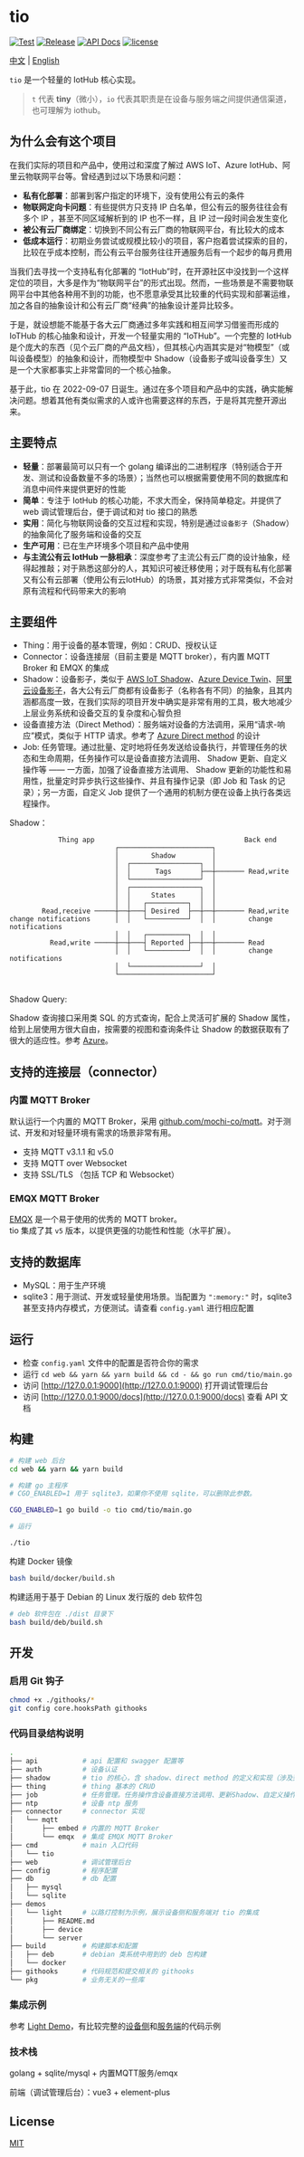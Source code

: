 # tio

[![Test](https://github.com/ruffjs/tio/workflows/test/badge.svg)](https://github.com/ruffjs/tio/actions?query=workflow:test)
[![Release](https://img.shields.io/github/v/release/ruffjs/tio)](https://github.com/ruffjs/tio/releases)
[![API Docs](https://img.shields.io/badge/api-documentation-blue)](https://ruffjs.github.io/tio/)
[![license][license]](LICENSE)

[中文](README.md) | [English](README_en.md)

`tio` 是一个轻量的 IotHub 核心实现。

  
>`t` 代表 **tiny**（微小），`io` 代表其职责是在设备与服务端之间提供通信渠道，也可理解为 iothub。


## 为什么会有这个项目

在我们实际的项目和产品中，使用过和深度了解过 AWS IoT、Azure IotHub、阿里云物联网平台等。曾经遇到过以下场景和问题： 

- **私有化部署**：部署到客户指定的环境下，没有使用公有云的条件
- **物联网定向卡问题**：有些提供方只支持 IP 白名单，但公有云的服务往往会有多个 IP ，甚至不同区域解析到的 IP 也不一样，且 IP 过一段时间会发生变化
- **被公有云厂商绑定**：切换到不同公有云厂商的物联网平台，有比较大的成本
- **低成本运行**：初期业务尝试或规模比较小的项目，客户抱着尝试探索的目的，比较在乎成本控制，而公有云平台服务往往开通服务后有一个起步的每月费用
 
当我们去寻找一个支持私有化部署的 “IotHub”时，在开源社区中没找到一个这样定位的项目，大多是作为“物联网平台”的形式出现。然而，一些场景是不需要物联网平台中其他各种用不到的功能，也不愿意承受其比较重的代码实现和部署运维，加之各自的抽象设计和公有云厂商“经典”的抽象设计差异比较多。  

于是，就设想能不能基于各大云厂商通过多年实践和相互间学习借鉴而形成的 IoTHub 的核心抽象和设计，开发一个轻量实用的 “IoTHub”。一个完整的 IotHub 是个庞大的东西（见个云厂商的产品文档），但其核心内涵其实是对“物模型”（或叫设备模型）的抽象和设计，而物模型中 Shadow（设备影子或叫设备孪生）又是一个大家都事实上非常雷同的一个核心抽象。

基于此，tio 在 2022-09-07 日诞生。通过在多个项目和产品中的实践，确实能解决问题。想着其他有类似需求的人或许也需要这样的东西，于是将其完整开源出来。  


## 主要特点

- **轻量**：部署最简可以只有一个 golang 编译出的二进制程序（特别适合于开发、测试和设备数量不多的场景）；当然也可以根据需要使用不同的数据库和消息中间件来提供更好的性能
- **简单**：专注于 IotHub 的核心功能，不求大而全，保持简单稳定。并提供了 web 调试管理后台，便于调试和对 tio 接口的熟悉
- **实用**：简化与物联网设备的交互过程和实现，特别是通过`设备影子`（Shadow）的抽象简化了服务端和设备的交互
- **生产可用**：已在生产环境多个项目和产品中使用
- **与主流公有云 IotHub 一脉相承**：深度参考了主流公有云厂商的设计抽象，经得起推敲；对于熟悉这部分的人，其知识可被迁移使用；对于既有私有化部署又有公有云部署（使用公有云IotHub）的场景，其对接方式非常类似，不会对原有流程和代码带来大的影响

## 主要组件

- Thing：用于设备的基本管理，例如：CRUD、授权认证
- Connector：设备连接层（目前主要是 MQTT broker），有内置 MQTT Broker 和 EMQX 的集成
- Shadow：设备影子，类似于 [AWS IoT Shadow](https://docs.aws.amazon.com/iot/latest/developerguide/device-shadow-document.html)、[Azure Device Twin](https://learn.microsoft.com/zh-cn/azure/iot-hub/iot-hub-devguide-device-twins)、[阿里云设备影子](https://help.aliyun.com/document_detail/53930.html)，各大公有云厂商都有设备影子（名称各有不同）的抽象，且其内涵都高度一致，在我们实际的项目开发中确实是非常有用的工具，极大地减少上层业务系统和设备交互的复杂度和心智负担
- 设备直接方法（Direct Method）：服务端对设备的方法调用，采用“请求-响应”模式，类似于 HTTP 请求。参考了 [Azure Direct method](https://learn.microsoft.com/zh-cn/azure/iot-hub/iot-hub-devguide-direct-methods) 的设计
- Job: 任务管理。通过批量、定时地将任务发送给设备执行，并管理任务的状态和生命周期，任务操作可以是设备直接方法调用、 Shadow 更新、自定义操作等 —— 一方面，加强了设备直接方法调用、 Shadow 更新的功能性和易用性，批量定时异步执行这些操作、并且有操作记录（即 Job 和 Task 的记录）；另一方面，自定义 Job 提供了一个通用的机制方便在设备上执行各类远程操作。


Shadow：

```
            Thing app                                     Back end
                          ┌───────────────────────┐
                          │        Shadow         │
                          │  ┌─────────────────┐  │
                          │  │      Tags       ├──┼─────── Read,write
                          │  └─────────────────┘  │
                          │  ┌─────────────────┐  │
                          │  │     States      │  │
                          │  │   ┌──────────┐  │  │
        Read,receive ─────┼──┼───┤ Desired  ├──┼──┼─────── Read,write
change notifications      │  │   └──────────┘  │  │        change notifications
                          │  │   ┌──────────┐  │  │
          Read,write ─────┼──┼───┤ Reported ├──┼──┼─────── Read
                          │  │   └──────────┘  │  │        change notifications
                          │  └─────────────────┘  │
                          └───────────────────────┘
                          
```

Shadow Query:  

Shadow 查询接口采用类 SQL 的方式查询，配合上灵活可扩展的 Shadow 属性，给到上层使用方很大自由，按需要的视图和查询条件让 Shadow 的数据获取有了很大的适应性。参考 [Azure](https://learn.microsoft.com/zh-cn/azure/iot-hub/iot-hub-devguide-query-language)。


## 支持的连接层（connector）


### 内置 MQTT Broker

默认运行一个内置的 MQTT Broker，采用 [github.com/mochi-co/mqtt](https://github.com/mochi-co/mqtt)。对于测试、开发和对轻量环境有需求的场景非常有用。  

- 支持 MQTT v3.1.1 和 v5.0
- 支持 MQTT over Websocket
- 支持 SSL/TLS （包括 TCP 和 Websocket）


### EMQX MQTT Broker

[EMQX](https://github.com/emqx/emqx)  是一个易于使用的优秀的 MQTT broker。  
tio 集成了其 `v5` 版本，以提供更强的功能性和性能（水平扩展）。

## 支持的数据库

- MySQL：用于生产环境
- sqlite3：用于测试、开发或轻量使用场景。当配置为 `":memory:"` 时，sqlite3 甚至支持内存模式，方便测试。请查看 `config.yaml` 进行相应配置

## 运行

- 检查 `config.yaml` 文件中的配置是否符合你的需求
- 运行 `cd web && yarn && yarn build && cd - && go run cmd/tio/main.go`
- 访问 [http://127.0.0.1:9000](http://127.0.0.1:9000) 打开调试管理后台
- 访问 [http://127.0.0.1:9000/docs](http://127.0.0.1:9000/docs) 查看 API 文档

## 构建

```bash
# 构建 web 后台
cd web && yarn && yarn build

# 构建 go 主程序
# CGO_ENABLED=1 用于 sqlite3，如果你不使用 sqlite，可以删除此参数。

CGO_ENABLED=1 go build -o tio cmd/tio/main.go

# 运行

./tio

```

构建 Docker 镜像

```bash
bash build/docker/build.sh
```

构建适用于基于 Debian 的 Linux 发行版的 deb 软件包

```bash
# deb 软件包在 ./dist 目录下
bash build/deb/build.sh
```

## 开发

### 启用 Git 钩子

```bash
chmod +x ./githooks/*
git config core.hooksPath githooks
```

### 代码目录结构说明

```bash
.
├── api           # api 配置和 swagger 配置等
├── auth          # 设备认证
├── shadow        # tio 的核心，含 shadow、direct method 的定义和实现（涉及到消息通信的部分在 connector 中)
├── thing         # thing 基本的 CRUD
├── job           # 任务管理。任务操作含设备直接方法调用、更新Shadow、自定义操作等
├── ntp           # 设备 ntp 服务
├── connector     # connector 实现
│   └── mqtt
│       ├── embed # 内置的 MQTT Broker
│       └── emqx  # 集成 EMQX MQTT Broker
├── cmd           # main 入口代码
│   └── tio
├── web           # 调试管理后台
├── config        # 程序配置
├── db            # db 配置
│   ├── mysql
│   └── sqlite
├── demos
│   └── light     # 以路灯控制为示例，展示设备侧和服务端对 tio 的集成
│       ├── README.md
│       ├── device
│       └── server
├── build         # 构建脚本和配置
│   ├── deb       # debian 类系统中用到的 deb 包构建
│   └── docker
├── githooks      # 代码规范和提交相关的 githooks
└── pkg           # 业务无关的一些库
```

### 集成示例

参考 [Light Demo](demos/light/README.md)，有比较完整的[设备侧](./demos/light/device/)和[服务端](./demos/light/server/)的代码示例


### 技术栈

golang + sqlite/mysql +  内置MQTT服务/emqx

前端（调试管理后台）：vue3 + element-plus


## License

[MIT](LICENSE)

[license]: https://img.shields.io/badge/license-MIT-blue.svg
